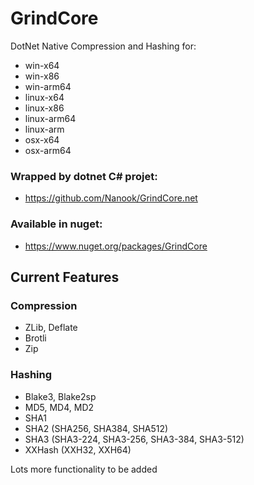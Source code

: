 # GrindCore

DotNet Native Compression and Hashing for:
- win-x64
- win-x86
- win-arm64
- linux-x64
- linux-x86
- linux-arm64
- linux-arm
- osx-x64
- osx-arm64

### Wrapped by dotnet C# projet:

- https://github.com/Nanook/GrindCore.net

### Available in nuget:

- https://www.nuget.org/packages/GrindCore

## Current Features

### Compression

- ZLib, Deflate
- Brotli
- Zip

### Hashing

- Blake3, Blake2sp
- MD5, MD4, MD2
- SHA1
- SHA2 (SHA256, SHA384, SHA512)
- SHA3 (SHA3-224, SHA3-256, SHA3-384, SHA3-512)
- XXHash (XXH32, XXH64)

Lots more functionality to be added

